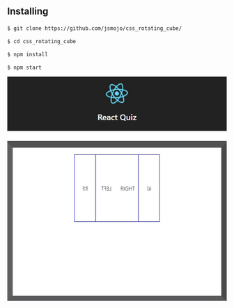 ## Installing

```
$ git clone https://github.com/jsmojo/css_rotating_cube/
```

```
$ cd css_rotating_cube
```

```
$ npm install 
```

```
$ npm start 
```

![alt tag](https://github.com/jsmojo/CSS_Rotating_Cube/blob/master/src/images/demo2.jpg)



